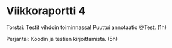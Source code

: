 # Viikkoraportti 4

Torstai: Testit vihdoin toiminnassa! Puuttui annotaatio @Test. (1h)

Perjantai: Koodin ja testien kirjoittamista. (5h)
